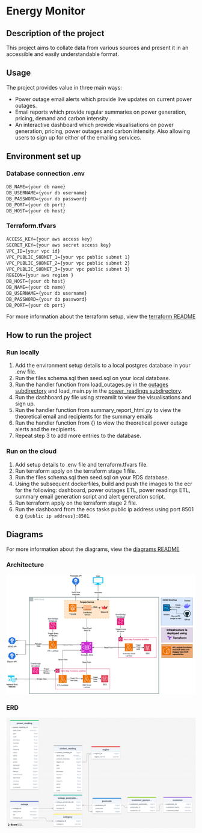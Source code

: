 # Energy Monitor     

## Description of the project

This project aims to collate data from various sources and present it in an accessible and easily understandable format. 


## Usage

The project provides value in three main ways: 

- Power outage email alerts which provide live updates on current power outages.
- Email reports which provide regular summaries on power generation, pricing, demand and carbon intensity .
- An interactive dashboard which provide visualisations on power generation, pricing, power outages and carbon intensity. Also allowing users to sign up for either of the emailing services.

## Environment set up

### Database connection .env

```
DB_NAME={your db name}
DB_USERNAME={your db username}
DB_PASSWORD={your db password}
DB_PORT={your db port}
DB_HOST={your db host}
```

### Terraform.tfvars

```
ACCESS_KEY={your aws access key}
SECRET_KEY={your aws secret access key}
VPC_ID={your vpc id}
VPC_PUBLIC_SUBNET_1={your vpc public subnet 1}
VPC_PUBLIC_SUBNET_2={your vpc public subnet 2}
VPC_PUBLIC_SUBNET_3={your vpc public subnet 3}
REGION={your aws region }
DB_HOST={your db host}
DB_NAME={your db name}
DB_USERNAME={your db username}
DB_PASSWORD={your db password}
DB_PORT={your db port}
```

For more information about the terraform setup, view the [terraform README](terraform/README.md)

## How to run the project

### Run locally 

1. Add the environment setup details to a local postgres database in your .env file.
2. Run the files schema.sql then seed.sql on your local database.
3. Run the handler function from load_outages.py in the [outages subdirectory](etl_pipeline/outages/README.md) and load_main.py in the [power_readings subdirectory](etl_pipeline/power_readings/README.md).
4. Run the dashboard.py file using streamlit to view the visualisations and sign up.
5. Run the handler function from summary_report_html.py to view the theoretical email and recipients for the summary emails
6. Run the handler function from {} to view the theoretical power outage alerts and the recipients.
7. Repeat step 3 to add more entries to the database.

### Run on the cloud

1. Add setup details to .env file and terraform.tfvars file. 
2. Run terraform apply on the terraform stage 1 file.
3. Run the files schema.sql then seed.sql on your RDS database.
4. Using the subsequent dockerfiles, build and push the images to the ecr for the following: dashboard, power outages ETL, power readings ETL, summary email generation script and alert generation script.
5. Run terraform apply on the terraform stage 2 file.
6. Run the dashboard from the ecs tasks public ip address using port 8501 e.g ```{public ip address}:8501```.


## Diagrams 
For more information about the diagrams, view the [diagrams README](diagrams/README.md)

### Architecture
![Architecture diagram](diagrams/architecture_diagram.png)

### ERD
![ERD](diagrams/energy-monitor-erd.png)